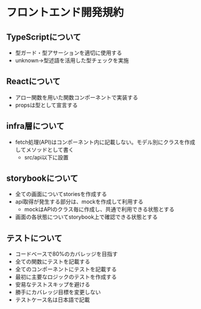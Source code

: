 # フロントエンド開発規約

## TypeScriptについて

- 型ガード・型アサーションを適切に使用する
- unknown→型述語を活用した型チェックを実施

## Reactについて

- アロー関数を用いた関数コンポーネントで実装する
- propsは型として宣言する

## infra層について

- fetch処理(API)はコンポーネント内に記載しない。モデル別にクラスを作成してメソッドとして書く
  - src/api以下に設置

## storybookについて

- 全ての画面についてstoriesを作成する
- api取得が発生する部分は、mockを作成して利用する
  - mockはAPIのクラス毎に作成し、共通で利用できる状態とする
- 画面の各状態についてstorybook上で確認できる状態とする

## テストについて

- コードベースで80%のカバレッジを目指す
- 全ての関数にテストを記載する
- 全てのコンポーネントにテストを記載する
- 最初に主要なロジックのテストを作成する
- 安易なテストスキップを避ける
- 勝手にカバレッジ目標を変更しない
- テストケース名は日本語で記載
